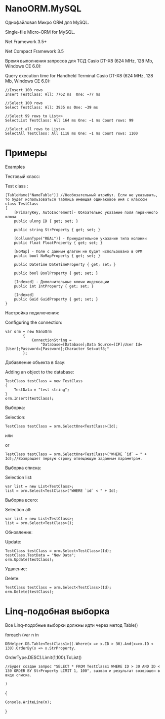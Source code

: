 # NanoORM.MySQL

Однофайловая Микро ORM для MySQL.

Single-file Micro-ORM for MySQL. 

Net Framework 3.5+

Net Compact Framework 3.5

Время выполнения запросов для ТСД Casio DT-X8 (624 MHz, 128 Mb, Windows CE 6.0):

Query execution time for Handheld Terminal Casio DT-X8 (624 MHz, 128 Mb, Windows CE 6.0): 


    //Insert 100 rows
    Insert TestClass: All: 7762 ms  One: ~77 ms

    //Select 100 rows
    Select TestClass: All: 3935 ms One: ~39 ms
    
    //Select 99 rows to List<>
    SelectList TestClass: All 164 ms One: ~1 ms Count rows: 99
    
    //Select all rows to List<>
    SelectAll TestClass: All 1118 ms One: ~1 ms Count rows: 1100

# Примеры

Examples  
 
Тестовый класс:

Test class : 

    [TableName("NameTable")] //Необязательный атрибут. Если не указывать, то будет использоваться таблица имеющая одинаковое имя с классом
    class TestClass
    {
        [PrimaryKey, AutoIncrement]- Обязательно указание поля первичного ключа
        public ulong ID { get; set; }

        public string StrProperty { get; set; }

        [CollumnType("REAL")] - Принудительное указание типа колонки
        public float FloatProperty { get; set; }

        [NoMap] - Поле с данным флагом не будет использовано в ОРМ
        public bool NoMapProperty { get; set; }

        public DateTime DateTimeProperty { get; set; }

        public bool BoolProperty { get; set; }

        [Indexed] - Дополнительные ключи индексации
        public int IntProperty { get; set; }

        [Indexed]
        public Guid GuidProperty { get; set; }
    }

Настройка подключения:

Configuring the connection:  

    var orm = new NanoOrm
            {
                ConnectionString =
                    "Database=[Database];Data Source=[IP];User Id=[User];Password=[Password];Character Set=utf8;"
            };

Добавление объекта в базу:

Adding an object to the database: 

    TestClass testClass = new TestClass
    {
        TestData = "test string";
    }
    orm.Insert(testClass);
    
Выборка:

Selection: 

    TestClass testClass = orm.SelectOne<TestClass>(Id);

или

or

    TestClass testClass = orm.SelectOne<TestClass>("WHERE `id` = " + Id);//Возвращает первую строку отвещающую заданным параметрам.

Выборка списка:

Selection list: 

    var list = new List<TestClass>;
    list = orm.Select<TestClass>("WHERE `id` < " + Id);

Выборка всего:

Selection all: 

    var list = new List<TestClass>;
    list = orm.Select<TestClass>();

Обновление:

Update:

    TestClass testClass = orm.Select<TestClass>(Id);
    testClass.TestData = "New Data";
    orm.Update(testClass);

Удаление:

Delete:

    TestClass testClass = orm.Select<TestClass>(Id);
    orm.Delete(testClass);


# Linq-подобная выборка
Все Linq-подобные выборки должны идти через метод Table<T>()
    
foreach (var n in 

    DBHelper.DB.Table<TestClass1>().Where(x => x.ID > 30).And(x=>x.ID < 130).OrderBy(x => x.StrProperty, 
   
   OrderType.DESC).Limit(1,100).ToList()
   
    //Будет создан запрос "SELECT * FROM TestClass1 WHERE ID > 30 AND ID < 130 ORDER BY StrProperty LIMIT 1, 100", вызван и результат возвращен в виде списка.
    
    )
    
{

    Console.WriteLine(n);
    
}
